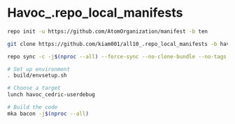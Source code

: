 # Havoc_.repo_local_manifests

```bash
repo init -u https://github.com/AtomOrganization/manifest -b ten
```
```bash
git clone https://github.com/kiam001/all10_.repo_local_manifests -b havoc .repo/local_manifests
```
```bash
repo sync -c -j$(nproc --all) --force-sync --no-clone-bundle --no-tags
```

```bash
# Set up environment
. build/envsetup.sh

# Choose a target
lunch havoc_cedric-userdebug

# Build the code
mka bacon -j$(nproc --all)
```
